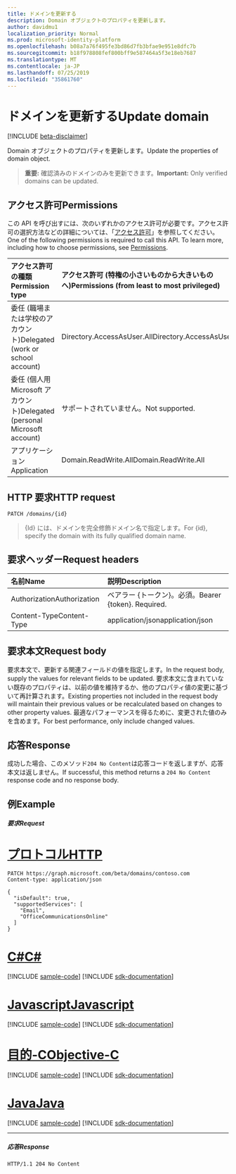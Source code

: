```yaml
---
title: ドメインを更新する
description: Domain オブジェクトのプロパティを更新します。
author: davidmu1
localization_priority: Normal
ms.prod: microsoft-identity-platform
ms.openlocfilehash: b08a7a76f495fe3bd86d7fb3bfae9e951e8dfc7b
ms.sourcegitcommit: b18f978808fef800bff9e587464a5f3e18eb7687
ms.translationtype: MT
ms.contentlocale: ja-JP
ms.lasthandoff: 07/25/2019
ms.locfileid: "35861760"
---
```

# <a name="update-domain"></a><span data-ttu-id="844de-103">ドメインを更新する</span><span class="sxs-lookup"><span data-stu-id="844de-103">Update domain</span></span>

[!INCLUDE [beta-disclaimer](../../includes/beta-disclaimer.md)]

<span data-ttu-id="844de-104">Domain オブジェクトのプロパティを更新します。</span><span class="sxs-lookup"><span data-stu-id="844de-104">Update the properties of domain object.</span></span>

> <span data-ttu-id="844de-105">**重要:** 確認済みのドメインのみを更新できます。</span><span class="sxs-lookup"><span data-stu-id="844de-105">**Important:** Only verified domains can be updated.</span></span>

## <a name="permissions"></a><span data-ttu-id="844de-106">アクセス許可</span><span class="sxs-lookup"><span data-stu-id="844de-106">Permissions</span></span>

<span data-ttu-id="844de-p101">この API を呼び出すには、次のいずれかのアクセス許可が必要です。アクセス許可の選択方法などの詳細については、「[アクセス許可](/graph/permissions-reference)」を参照してください。</span><span class="sxs-lookup"><span data-stu-id="844de-p101">One of the following permissions is required to call this API. To learn more, including how to choose permissions, see [Permissions](/graph/permissions-reference).</span></span>


|<span data-ttu-id="844de-109">アクセス許可の種類</span><span class="sxs-lookup"><span data-stu-id="844de-109">Permission type</span></span>      | <span data-ttu-id="844de-110">アクセス許可 (特権の小さいものから大きいものへ)</span><span class="sxs-lookup"><span data-stu-id="844de-110">Permissions (from least to most privileged)</span></span>              |
|:--------------------|:---------------------------------------------------------|
|<span data-ttu-id="844de-111">委任 (職場または学校のアカウント)</span><span class="sxs-lookup"><span data-stu-id="844de-111">Delegated (work or school account)</span></span> | <span data-ttu-id="844de-112">Directory.AccessAsUser.All</span><span class="sxs-lookup"><span data-stu-id="844de-112">Directory.AccessAsUser.All</span></span>    |
|<span data-ttu-id="844de-113">委任 (個人用 Microsoft アカウント)</span><span class="sxs-lookup"><span data-stu-id="844de-113">Delegated (personal Microsoft account)</span></span> | <span data-ttu-id="844de-114">サポートされていません。</span><span class="sxs-lookup"><span data-stu-id="844de-114">Not supported.</span></span>    |
|<span data-ttu-id="844de-115">アプリケーション</span><span class="sxs-lookup"><span data-stu-id="844de-115">Application</span></span> | <span data-ttu-id="844de-116">Domain.ReadWrite.All</span><span class="sxs-lookup"><span data-stu-id="844de-116">Domain.ReadWrite.All</span></span> |

## <a name="http-request"></a><span data-ttu-id="844de-117">HTTP 要求</span><span class="sxs-lookup"><span data-stu-id="844de-117">HTTP request</span></span>
<!-- { "blockType": "ignored" } -->
```http
PATCH /domains/{id}
```

> <span data-ttu-id="844de-118">{Id} には、ドメインを完全修飾ドメイン名で指定します。</span><span class="sxs-lookup"><span data-stu-id="844de-118">For {id}, specify the domain with its fully qualified domain name.</span></span>

## <a name="request-headers"></a><span data-ttu-id="844de-119">要求ヘッダー</span><span class="sxs-lookup"><span data-stu-id="844de-119">Request headers</span></span>

| <span data-ttu-id="844de-120">名前</span><span class="sxs-lookup"><span data-stu-id="844de-120">Name</span></span>       | <span data-ttu-id="844de-121">説明</span><span class="sxs-lookup"><span data-stu-id="844de-121">Description</span></span>|
|:-----------|:-----------|
| <span data-ttu-id="844de-122">Authorization</span><span class="sxs-lookup"><span data-stu-id="844de-122">Authorization</span></span>  | <span data-ttu-id="844de-p102">ベアラー {トークン}。必須。</span><span class="sxs-lookup"><span data-stu-id="844de-p102">Bearer {token}. Required.</span></span> |
| <span data-ttu-id="844de-125">Content-Type</span><span class="sxs-lookup"><span data-stu-id="844de-125">Content-Type</span></span>  | <span data-ttu-id="844de-126">application/json</span><span class="sxs-lookup"><span data-stu-id="844de-126">application/json</span></span> |

## <a name="request-body"></a><span data-ttu-id="844de-127">要求本文</span><span class="sxs-lookup"><span data-stu-id="844de-127">Request body</span></span>

<span data-ttu-id="844de-128">要求本文で、更新する関連フィールドの値を指定します。</span><span class="sxs-lookup"><span data-stu-id="844de-128">In the request body, supply the values for relevant fields to be updated.</span></span> <span data-ttu-id="844de-129">要求本文に含まれていない既存のプロパティは、以前の値を維持するか、他のプロパティ値の変更に基づいて再計算されます。</span><span class="sxs-lookup"><span data-stu-id="844de-129">Existing properties not included in the request body will maintain their previous values or be recalculated based on changes to other property values.</span></span> <span data-ttu-id="844de-130">最適なパフォーマンスを得るために、変更された値のみを含めます。</span><span class="sxs-lookup"><span data-stu-id="844de-130">For best performance, only include changed values.</span></span>

## <a name="response"></a><span data-ttu-id="844de-131">応答</span><span class="sxs-lookup"><span data-stu-id="844de-131">Response</span></span>

<span data-ttu-id="844de-132">成功した場合、このメソッド`204 No Content`は応答コードを返しますが、応答本文は返しません。</span><span class="sxs-lookup"><span data-stu-id="844de-132">If successful, this method returns a `204 No Content` response code and no response body.</span></span>

## <a name="example"></a><span data-ttu-id="844de-133">例</span><span class="sxs-lookup"><span data-stu-id="844de-133">Example</span></span>
##### <a name="request"></a><span data-ttu-id="844de-134">要求</span><span class="sxs-lookup"><span data-stu-id="844de-134">Request</span></span>


# <a name="httptabhttp"></a>[<span data-ttu-id="844de-135">プロトコル</span><span class="sxs-lookup"><span data-stu-id="844de-135">HTTP</span></span>](#tab/http)
<!-- {
  "blockType": "request",
  "name": "update_domain"
}-->
```http
PATCH https://graph.microsoft.com/beta/domains/contoso.com
Content-type: application/json

{
  "isDefault": true,
  "supportedServices": [
    "Email",
    "OfficeCommunicationsOnline"
  ]
}
```
# <a name="ctabcsharp"></a>[<span data-ttu-id="844de-136">C#</span><span class="sxs-lookup"><span data-stu-id="844de-136">C#</span></span>](#tab/csharp)
[!INCLUDE [sample-code](../includes/snippets/csharp/update-domain-csharp-snippets.md)]
[!INCLUDE [sdk-documentation](../includes/snippets/snippets-sdk-documentation-link.md)]

# <a name="javascripttabjavascript"></a>[<span data-ttu-id="844de-137">Javascript</span><span class="sxs-lookup"><span data-stu-id="844de-137">Javascript</span></span>](#tab/javascript)
[!INCLUDE [sample-code](../includes/snippets/javascript/update-domain-javascript-snippets.md)]
[!INCLUDE [sdk-documentation](../includes/snippets/snippets-sdk-documentation-link.md)]

# <a name="objective-ctabobjc"></a>[<span data-ttu-id="844de-138">目的-C</span><span class="sxs-lookup"><span data-stu-id="844de-138">Objective-C</span></span>](#tab/objc)
[!INCLUDE [sample-code](../includes/snippets/objc/update-domain-objc-snippets.md)]
[!INCLUDE [sdk-documentation](../includes/snippets/snippets-sdk-documentation-link.md)]

# <a name="javatabjava"></a>[<span data-ttu-id="844de-139">Java</span><span class="sxs-lookup"><span data-stu-id="844de-139">Java</span></span>](#tab/java)
[!INCLUDE [sample-code](../includes/snippets/java/update-domain-java-snippets.md)]
[!INCLUDE [sdk-documentation](../includes/snippets/snippets-sdk-documentation-link.md)]

---


##### <a name="response"></a><span data-ttu-id="844de-140">応答</span><span class="sxs-lookup"><span data-stu-id="844de-140">Response</span></span>

<!-- {
  "blockType": "response",
  "truncated": true,
  "@odata.type": "microsoft.graph.domain"
} -->
```http
HTTP/1.1 204 No Content
```

<!-- uuid: 8fcb5dbc-d5aa-4681-8e31-b001d5168d79
2015-10-25 14:57:30 UTC -->
<!--
{
  "type": "#page.annotation",
  "description": "Update domain",
  "keywords": "",
  "section": "documentation",
  "tocPath": "",
  "suppressions": [
  ]
}
-->
